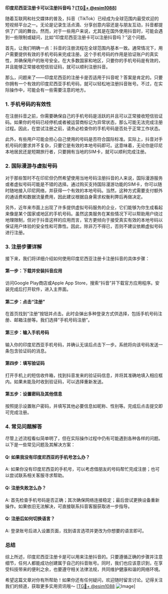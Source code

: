 **印度尼西亚注册卡可以注册抖音吗？[[TG💪+ @esim1088](https://t.me/s/esim1088)]**

随着互联网和社交媒体的普及，抖音（TikTok）已经成为全球范围内最受欢迎的短视频平台之一。无论是记录生活点滴、分享创意内容还是与朋友互动，抖音都提供了广阔的舞台。然而，对于一些用户来说，尤其是在国外使用抖音时，可能会遇到一些限制或疑问，比如“印度尼西亚注册卡可以注册抖音吗？”这个问题。

首先，让我们明确一点：抖音的注册流程在全球范围内基本一致。通常情况下，用户需要提供有效的手机号码来完成注册。这个手机号码的作用是验证账户的真实性，并确保用户的账号安全。在大多数国家和地区，只要你的手机号码是有效的，并且能够正常接收短信验证码，就可以顺利注册抖音。

那么，问题来了——印度尼西亚的注册卡是否适用于抖音呢？答案是肯定的。只要你拥有一个有效的印度尼西亚手机号码，就可以轻松地注册抖音账号。不过，在实际操作中，可能会有一些需要注意的地方。

### 1. 手机号码的有效性

在注册抖音之前，你需要确保自己的手机号码是活跃的并且可以正常接收短信验证码。如果你的号码已经停机或者被运营商标记为异常状态，那么可能无法完成注册过程。因此，在尝试注册之前，请务必检查你的手机号码是否处于正常工作状态。

此外，有些用户可能会担心自己使用的号码是否符合国际标准。实际上，抖音对手机号码的要求并不复杂，只要它是有效的本地号码即可。这意味着，无论你是印尼本地居民还是短期旅行者，只要拥有当地的SIM卡，就可以顺利完成注册。

### 2. 国际漫游与虚拟号码

对于那些暂时不在印尼但仍然希望使用当地号码注册抖音的人来说，国际漫游服务或者虚拟号码可能是不错的选择。通过购买支持国际漫游功能的SIM卡，你可以随时随地接入印尼网络，并获得一个有效的本地号码。当然，这种方式需要支付额外的通话费和数据流量费用，因此建议根据自身需求权衡利弊后再做决定。

另外，近年来市面上出现了许多提供虚拟号码服务的企业，它们能够为你生成看起来像是某个国家或地区的手机号码。虽然这类服务在某些情况下可以帮助用户绕过地理限制，但对于抖音这样的应用而言，官方更倾向于接受真实有效的本地号码以保证用户体验的安全性和可靠性。因此，除非万不得已，否则不建议依赖虚拟号码进行注册。

### 3. 注册步骤详解

接下来，我们将详细介绍如何使用印度尼西亚注册卡注册抖音的具体步骤：

#### 第一步：下载并安装抖音应用
访问Google Play商店或Apple App Store，搜索“抖音”并下载官方应用程序。安装完成后打开软件，进入主界面。

#### 第二步：点击“注册”
在首页找到“注册”按钮并点击。此时会弹出多种登录方式供选择，包括手机号码注册、邮箱注册等。我们选择“手机号码注册”。

#### 第三步：输入手机号码
输入你的印度尼西亚手机号码，并确认无误后点击下一步。系统将向该号码发送一条包含验证码的消息。

#### 第四步：填写验证码
打开手机上的短信收件箱，找到抖音发来的验证码信息，并将其准确地填入相应框内。如果未能及时收到验证码，可以选择重新发送。

#### 第五步：设置密码及其他信息
按照提示设置账户密码，并填写其他必要信息如昵称、性别等。完成后点击提交即可完成注册。

### 4. 常见问题解答

尽管上述流程看似简单明了，但在实际操作过程中仍有可能遇到各种各样的问题。以下是一些常见问题及其解决方案：

#### Q: 如果我没有印度尼西亚的手机号怎么办？
A: 如果你没有印度尼西亚的手机号，可以考虑借朋友的号码帮忙完成注册；也可以尝试联系相关客服寻求帮助。

#### Q: 注册失败怎么办？
A: 首先检查手机号码是否正确；其次确保网络连接稳定；最后尝试更换设备重新操作。如果依旧无法解决，可直接联系抖音客服获取进一步指导。

#### Q: 注册后如何切换语言？
A: 登录账号后进入设置页面，找到语言选项并更改为你想要的语言即可。

### 总结

综上所述，印度尼西亚注册卡是可以用来注册抖音的。只要遵循正确的步骤并注意细节，任何人都能成功创建属于自己的抖音账号。同时，我们也应该意识到，在享受科技带来的便利之余，也要遵守相关法律法规，共同维护健康和谐的网络环境。

希望这篇文章对你有所帮助！如果你还有任何疑问，欢迎随时留言讨论。记得关注我们的频道，获取更多实用资讯哦～ [[TG💪+ @esim1088](https://t.me/s/esim1088) ![Image](https://i.postimg.cc/4NQfJmqS/Snipaste-2025-05-13-00-14-12.png)]
